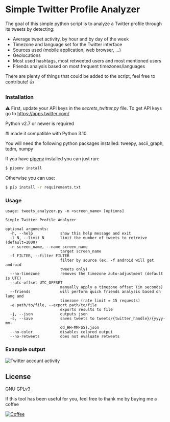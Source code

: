 # Simple Twitter Profile Analyzer

The goal of this simple python script is to analyze a Twitter profile through its tweets by detecting:
  - Average tweet activity, by hour and by day of the week
  - Timezone and language set for the Twitter interface
  - Sources used (mobile application, web browser, ...)
  - Geolocations
  - Most used hashtags, most retweeted users and most mentioned users
  - Friends analysis based on most frequent timezones/languages

There are plenty of things that could be added to the script, feel free to contribute! 👍

### Installation

⚠ First, update your API keys in the *secrets_twitter.py* file. To get API keys go to https://apps.twitter.com/

Python v2.7 or newer is required

#I made it compatible with Python 3.10.

You will need the following python packages installed: tweepy, ascii_graph, tqdm, numpy

If you have [pipenv](https://pipenv.kennethreitz.org/en/latest/) installed you can just run:

```sh
$ pipenv install
```

Otherwise you can use:

```sh
$ pip install -r requirements.txt
```


### Usage

```
usage: tweets_analyzer.py -n <screen_name> [options]

Simple Twitter Profile Analyzer

optional arguments:
  -h, --help            show this help message and exit
  -l N, --limit N       limit the number of tweets to retreive (default=1000)
  -n screen_name, --name screen_name
                        target screen_name
  -f FILTER, --filter FILTER
                        filter by source (ex. -f android will get android
                        tweets only)
  --no-timezone         removes the timezone auto-adjustment (default is UTC)
  --utc-offset UTC_OFFSET
                        manually apply a timezone offset (in seconds)
  --friends             will perform quick friends analysis based on lang and
                        timezone (rate limit = 15 requests)
  -e path/to/file, --export path/to/file
                        exports results to file
  -j, --json            outputs json
  -s, --save            saves tweets to tweets/{twitter_handle}/{yyyy-mm-
                        dd_HH-MM-SS}.json
  --no-color            disables colored output
  --no-retweets         does not evaluate retweets
```

### Example output

![Twitter account activity](https://cdn-images-1.medium.com/max/800/1*KuhfDr_2bOJ7CPOzVXnwLA.png)

License
----
GNU GPLv3


If this tool has been useful for you, feel free to thank me by buying me a coffee

[![Coffee](https://www.buymeacoffee.com/assets/img/custom_images/orange_img.png)](https://buymeacoff.ee/x0rz)
